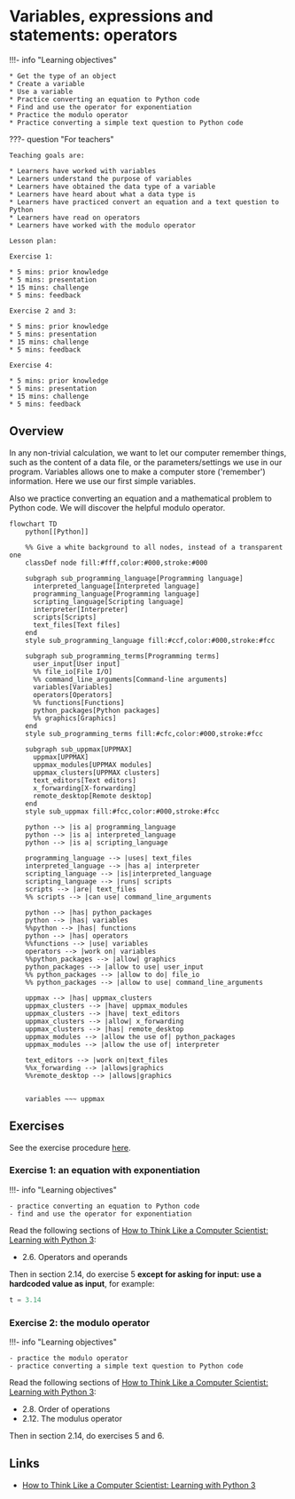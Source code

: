 # Variables, expressions and statements: operators

!!!- info "Learning objectives"

    * Get the type of an object
    * Create a variable
    * Use a variable
    * Practice converting an equation to Python code
    * Find and use the operator for exponentiation
    * Practice the modulo operator
    * Practice converting a simple text question to Python code

???- question "For teachers"

    Teaching goals are:

    * Learners have worked with variables
    * Learners understand the purpose of variables
    * Learners have obtained the data type of a variable
    * Learners have heard about what a data type is
    * Learners have practiced convert an equation and a text question to Python
    * Learners have read on operators
    * Learners have worked with the modulo operator

    Lesson plan:

    Exercise 1:

    * 5 mins: prior knowledge
    * 5 mins: presentation
    * 15 mins: challenge
    * 5 mins: feedback

    Exercise 2 and 3:

    * 5 mins: prior knowledge
    * 5 mins: presentation
    * 15 mins: challenge
    * 5 mins: feedback

    Exercise 4:

    * 5 mins: prior knowledge
    * 5 mins: presentation
    * 15 mins: challenge
    * 5 mins: feedback

## Overview

In any non-trivial calculation, we want to let our computer remember
things, such as the content of a data file, or the parameters/settings
we use in our program. Variables allows one to make a computer
store ('remember') information. Here we use our first simple variables.

Also we practice converting an equation and a mathematical problem
to Python code. We will discover the helpful modulo operator.

```mermaid
flowchart TD
    python[[Python]]

    %% Give a white background to all nodes, instead of a transparent one
    classDef node fill:#fff,color:#000,stroke:#000

    subgraph sub_programming_language[Programming language]
      interpreted_language[Interpreted language]
      programming_language[Programming language]
      scripting_language[Scripting language]
      interpreter[Interpreter]
      scripts[Scripts]
      text_files[Text files]
    end
    style sub_programming_language fill:#ccf,color:#000,stroke:#fcc

    subgraph sub_programming_terms[Programming terms]
      user_input[User input]
      %% file_io[File I/O]
      %% command_line_arguments[Command-line arguments]
      variables[Variables]
      operators[Operators]
      %% functions[Functions]
      python_packages[Python packages]
      %% graphics[Graphics]
    end 
    style sub_programming_terms fill:#cfc,color:#000,stroke:#fcc

    subgraph sub_uppmax[UPPMAX]
      uppmax[UPPMAX]
      uppmax_modules[UPPMAX modules]
      uppmax_clusters[UPPMAX clusters]
      text_editors[Text editors]
      x_forwarding[X-forwarding]
      remote_desktop[Remote desktop]
    end
    style sub_uppmax fill:#fcc,color:#000,stroke:#fcc

    python --> |is a| programming_language
    python --> |is a| interpreted_language
    python --> |is a| scripting_language

    programming_language --> |uses| text_files
    interpreted_language --> |has a| interpreter
    scripting_language --> |is|interpreted_language
    scripting_language --> |runs| scripts
    scripts --> |are| text_files
    %% scripts --> |can use| command_line_arguments

    python --> |has| python_packages
    python --> |has| variables
    %%python --> |has| functions
    python --> |has| operators
    %%functions --> |use| variables
    operators --> |work on| variables
    %%python_packages --> |allow| graphics
    python_packages --> |allow to use| user_input
    %% python_packages --> |allow to do| file_io
    %% python_packages --> |allow to use| command_line_arguments

    uppmax --> |has| uppmax_clusters
    uppmax_clusters --> |have| uppmax_modules
    uppmax_clusters --> |have| text_editors
    uppmax_clusters --> |allow| x_forwarding
    uppmax_clusters --> |has| remote_desktop
    uppmax_modules --> |allow the use of| python_packages
    uppmax_modules --> |allow the use of| interpreter

    text_editors --> |work on|text_files
    %%x_forwarding --> |allows|graphics
    %%remote_desktop --> |allows|graphics
    

    variables ~~~ uppmax
```


## Exercises

See the exercise procedure [here](../misc/exercise_procedure.md).

### Exercise 1: an equation with exponentiation

!!!- info "Learning objectives"

    - practice converting an equation to Python code
    - find and use the operator for exponentiation

Read the following sections of [How to Think Like a Computer Scientist: Learning with Python 3](https://openbookproject.net/thinkcs/python/english3e/index.html):

- 2.6. Operators and operands

Then in section 2.14, do exercise 5
**except for asking for input:
use a hardcoded value as input**, for example:

```python
t = 3.14
```

### Exercise 2: the modulo operator

!!!- info "Learning objectives"

    - practice the modulo operator
    - practice converting a simple text question to Python code

Read the following sections of [How to Think Like a Computer Scientist: Learning with Python 3](https://openbookproject.net/thinkcs/python/english3e/index.html):

- 2.8. Order of operations
- 2.12. The modulus operator

Then in section 2.14, do exercises 5 and 6.

## Links

- [How to Think Like a Computer Scientist: Learning with Python 3](https://openbookproject.net/thinkcs/python/english3e/index.html)
